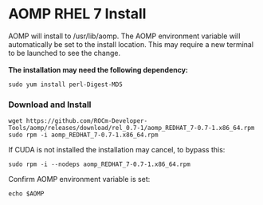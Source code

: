# AOMP RHEL 7 Install 
AOMP will install to /usr/lib/aomp. The AOMP environment variable will automatically be set to the install location. This may require a new terminal to be launched to see the change.<br>
<br><b>The installation may need the following dependency:</b>
```
sudo yum install perl-Digest-MD5
```
### Download and Install
```
wget https://github.com/ROCm-Developer-Tools/aomp/releases/download/rel_0.7-1/aomp_REDHAT_7-0.7-1.x86_64.rpm
sudo rpm -i aomp_REDHAT_7-0.7-1.x86_64.rpm
```
If CUDA is not installed the installation may cancel, to bypass this:
```
sudo rpm -i --nodeps aomp_REDHAT_7-0.7-1.x86_64.rpm
```
Confirm AOMP environment variable is set:
```
echo $AOMP
```
